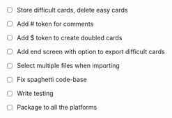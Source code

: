 - [ ] Store difficult cards, delete easy cards
- [ ] Add # token for comments
- [ ] Add $ token to create doubled cards
- [ ] Add end screen with option to export difficult cards
- [ ] Select multiple files when importing

- [ ] Fix spaghetti code-base
- [ ] Write testing
- [ ] Package to all the platforms